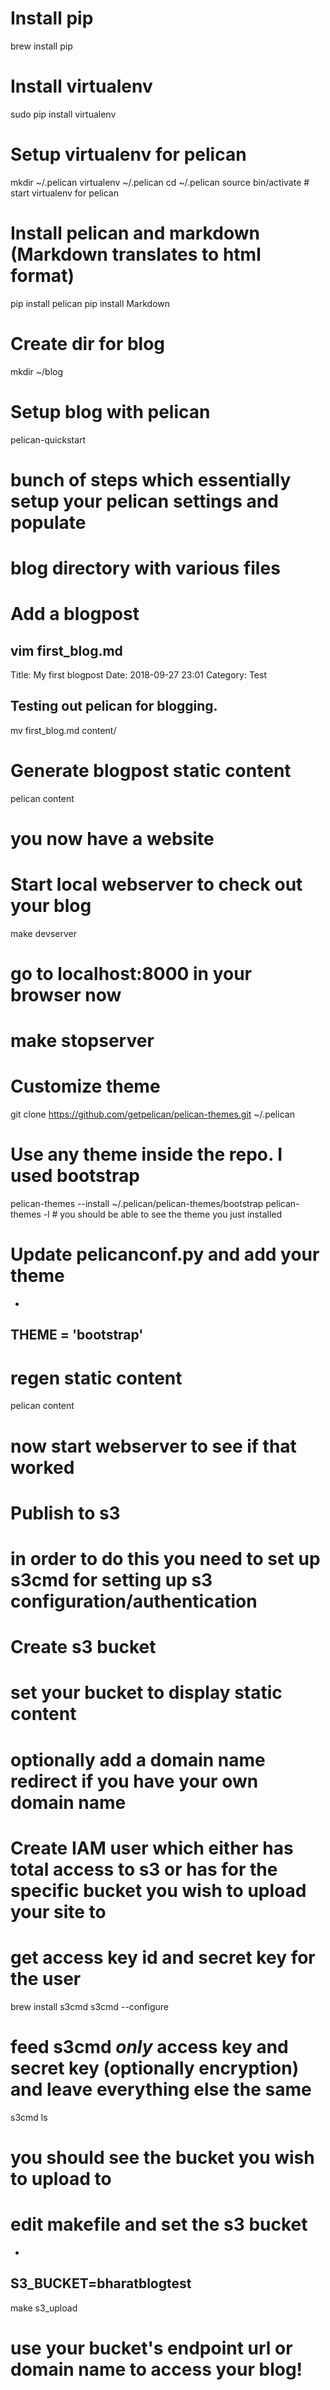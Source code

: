 
# Install pip
brew install pip

# Install virtualenv
sudo pip install virtualenv

# Setup virtualenv for pelican
mkdir ~/.pelican
virtualenv ~/.pelican
cd ~/.pelican
source bin/activate # start virtualenv for pelican

# Install pelican and markdown (Markdown translates to html format)
pip install pelican
pip install Markdown

# Create dir for blog
mkdir ~/blog

# Setup blog with pelican
pelican-quickstart
# bunch of steps which essentially setup your pelican settings and populate
# blog directory with various files

# Add a blogpost
vim first_blog.md
-
Title: My first blogpost
Date: 2018-09-27 23:01
Category: Test

Testing out pelican for blogging.
-

mv first_blog.md content/

# Generate blogpost static content
pelican content
# you now have a website

# Start local webserver to check out your blog
make devserver
# go to localhost:8000 in your browser now
# make stopserver

# Customize theme
git clone https://github.com/getpelican/pelican-themes.git ~/.pelican
# Use any theme inside the repo. I used bootstrap
pelican-themes --install ~/.pelican/pelican-themes/bootstrap
pelican-themes -l # you should be able to see the theme you just installed

# Update pelicanconf.py and add your theme
-
THEME = 'bootstrap'
-

# regen static content
pelican content
# now start webserver to see if that worked

# Publish to s3
# in order to do this you need to set up s3cmd for setting up s3 configuration/authentication

# Create s3 bucket
# set your bucket to display static content
# optionally add a domain name redirect if you have your own domain name
# Create IAM user which either has total access to s3 or has for the specific bucket you wish to upload your site to
# get access key id and secret key for the user
brew install s3cmd
s3cmd --configure
# feed s3cmd *only* access key and secret key (optionally encryption) and leave everything else the same
s3cmd ls
# you should see the bucket you wish to upload to

# edit makefile and set the s3 bucket
-
S3_BUCKET=bharatblogtest
-
make s3_upload

# use your bucket's endpoint url or domain name to access your blog!




